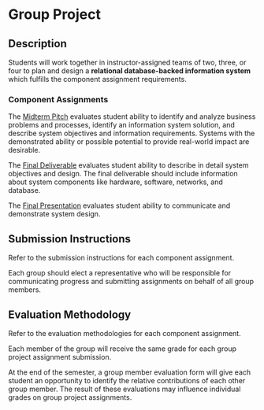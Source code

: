 # Group Project

## Description

Students will work together in instructor-assigned teams of two, three, or four
 to plan and design
 a **relational database-backed information system**
 which fulfills the component assignment requirements.

### Component Assignments

The [Midterm Pitch](assignments/group-project/midterm-pitch.md) evaluates student ability to
 identify and analyze business problems and processes,
 identify an information system solution,
 and describe system objectives and information requirements.
 Systems with the demonstrated ability or possible potential to provide real-world impact are desirable.

The [Final Deliverable](assignments/group-project/final-deliverable.md) evaluates student ability to
 describe in detail
   system objectives and design. The final deliverable should include information about system components like hardware, software, networks, and database.

The [Final Presentation](assignments/group-project/final-presentation.md) evaluates student ability to
 communicate and demonstrate system design.

## Submission Instructions

Refer to the submission instructions for each component assignment.

Each group should elect a representative who will be responsible for communicating progress and submitting assignments on behalf of all group members.

## Evaluation Methodology

Refer to the evaluation methodologies for each component assignment.

Each member of the group will receive the same grade for each group project assignment submission.

At the end of the semester, a group member evaluation form will give each student an opportunity to identify the relative contributions of each other group member. The result of these evaluations may influence individual grades on group project assignments.
